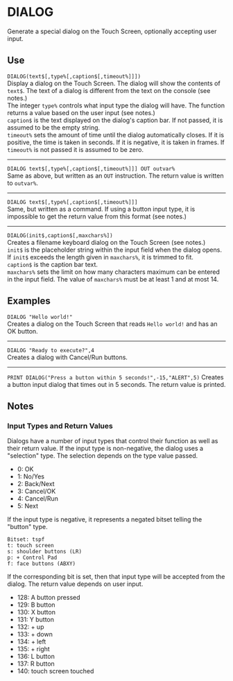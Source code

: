 # DIALOG #
Generate a special dialog on the Touch Screen, optionally accepting user input.

## Use ##
`DIALOG(text$[,type%[,caption$[,timeout%]]])`  
Display a dialog on the Touch Screen. The dialog will show the contents of `text$`.
The text of a dialog is different from the text on the console (see notes.)  
The integer `type%` controls what input type the dialog will have.
The function returns a value based on the user input (see notes.)  
`caption$` is the text displayed on the dialog's caption bar. If not passed,
it is assumed to be the empty string.  
`timeout%` sets the amount of time until the dialog automatically closes.
If it is positive, the time is taken in seconds. If it is negative, it is taken in frames.
If `timeout%` is not passed it is assumed to be zero.
- - -
`DIALOG text$[,type%[,caption$[,timeout%]]] OUT outvar%`  
Same as above, but written as an `OUT` instruction. The return value is written to `outvar%`.
- - -
`DIALOG text$[,type%[,caption$[,timeout%]]]`  
Same, but written as a command. If using a button input type, 
it is impossible to get the return value from this format (see notes.)
- - -
`DIALOG(init$,caption$[,maxchars%])`  
Creates a filename keyboard dialog on the Touch Screen (see notes.)  
`init$` is the placeholder string within the input field when the dialog opens.
If `init$` exceeds the length given in `maxchars%`, it is trimmed to fit.  
`caption$` is the caption bar text.  
`maxchars%` sets the limit on how many characters maximum can be entered in the input field.
The value of `maxchars%` must be at least 1 and at most 14.

## Examples ##
`DIALOG "Hello world!"`  
Creates a dialog on the Touch Screen that reads `Hello world!` and has an OK button.
- - -
`DIALOG "Ready to execute?",4`  
Creates a dialog with Cancel/Run buttons.
- - -
`PRINT DIALOG("Press a button within 5 seconds!",-15,"ALERT",5)`
Creates a button input dialog that times out in 5 seconds. The return value is printed.

## Notes ##
### Input Types and Return Values ###
Dialogs have a number of input types that control their function as well as their return value.
If the input type is non-negative, the dialog uses a "selection" type. The selection depends on the type value passed.
- 0: OK
- 1: No/Yes
- 2: Back/Next
- 3: Cancel/OK
- 4: Cancel/Run
- 5: Next

If the input type is negative, it represents a negated bitset telling the "button" type.

    Bitset: tspf
    t: touch screen
    s: shoulder buttons (LR)
    p: + Control Pad
    f: face buttons (ABXY)

If the corresponding bit is set, then that input type will be accepted from the dialog.
The return value depends on user input.
- 128: A button pressed
- 129: B button
- 130: X button
- 131: Y button
- 132: + up
- 133: + down
- 134: + left
- 135: + right
- 136: L button
- 137: R button
- 140: touch screen touched
